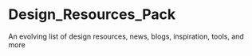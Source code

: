 # Design_Resources_Pack
An evolving list of design resources, news, blogs, inspiration, tools, and more
